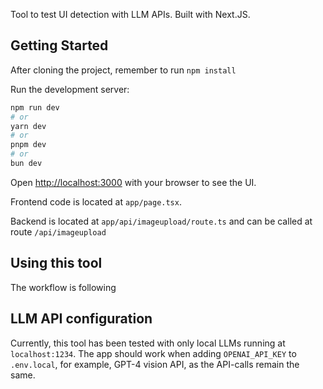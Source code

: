 Tool to test UI detection with LLM APIs. Built with Next.JS.

## Getting Started

After cloning the project, remember to run `npm install`

Run the development server:

```bash
npm run dev
# or
yarn dev
# or
pnpm dev
# or
bun dev
```

Open [http://localhost:3000](http://localhost:3000) with your browser to see the UI.

Frontend code is located at `app/page.tsx`.

Backend is located at `app/api/imageupload/route.ts` and can be called at route `/api/imageupload`

## Using this tool

The workflow is following

## LLM API configuration

Currently, this tool has been tested with only local LLMs running at `localhost:1234`. The app should work when adding `OPENAI_API_KEY` to `.env.local`, for example, GPT-4 vision API, as the API-calls remain the same.
